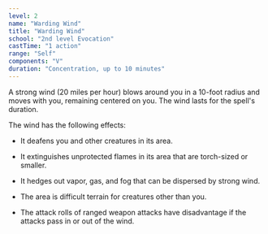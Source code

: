 ```yaml
---
level: 2
name: "Warding Wind"
title: "Warding Wind"
school: "2nd level Evocation"
castTime: "1 action"
range: "Self"
components: "V"
duration: "Concentration, up to 10 minutes"
---
```


A strong wind (20 miles per hour) blows around you in a 10-foot radius and moves with you, remaining centered on you. The wind lasts for the spell's duration.

The wind has the following effects:

- It deafens you and other creatures in its area.

- It extinguishes unprotected flames in its area that are torch-sized or smaller.

- It hedges out vapor, gas, and fog that can be dispersed by strong wind.

- The area is difficult terrain for creatures other than you.

- The attack rolls of ranged weapon attacks have disadvantage if the attacks pass in or out of the wind.
